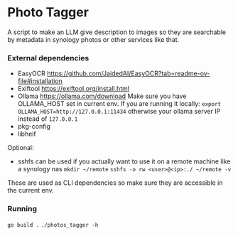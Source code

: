 # Photo Tagger

A script to make an LLM give description to images so they are searchable by metadata in synology photos or other services like that.

### External dependencies

- EasyOCR
  https://github.com/JaidedAI/EasyOCR?tab=readme-ov-file#installation
- Exiftool
  https://exiftool.org/install.html
- Ollama
  https://ollama.com/download
  Make sure you have OLLAMA_HOST set in current env.
  If you are running it locally:
  `export OLLAMA_HOST=http://127.0.0.1:11434`
  otherwise your ollama server IP instead of `127.0.0.1`
- pkg-config 
- libheif

Optional:

- sshfs
  can be used if you actually want to use it on a remote machine like a synology nas
  `mkdir ~/remote`
  `sshfs -o rw <user>@<ip>:./ ~/remote -v`

These are used as CLI dependencies so make sure they are accessible in the current env.

### Running

`go build .`
`./photos_tagger -h`
